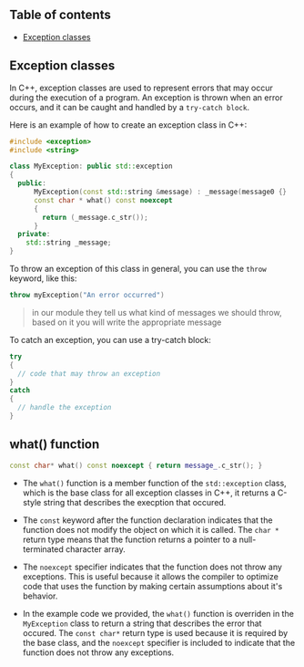 ## Table of contents
- [Exception classes](#exception-classes)

## Exception classes

In C++, exception classes are used to represent errors that may occur during the execution of a program. An exception is thrown when an error occurs, and it can be caught and handled by a `try-catch block`.

Here is an example of how to create an exception class in C++:

```C++
#include <exception>
#include <string>

class MyException: public std::exception
{
  public:
      MyException(const std::string &message) : _message(message0 {}
      const char * what() const noexcept
      {
        return (_message.c_str());
      }
  private:
    std::string _message;
}
```

To throw an exception of this class in general, you can use the `throw` keyword, like this:

```C++
throw myException("An error occurred")
```

> in our module they tell us what kind of messages we should throw, based on it you will write the appropriate message 

To catch an exception, you can use a try-catch block:


```C++
try
{
  // code that may throw an exception
}
catch
{
  // handle the exception
}
```
## what() function

```C++
const char* what() const noexcept { return message_.c_str(); }
```

- The `what()` function is a member function of the `std::exception` class, which is the base class for all exception classes in C++, it returns a C-style string that describes the execption that occured.

- The `const` keyword after the function declaration indicates that the function does not modify the object on which it is called. The `char *` return type means that the function returns a pointer to a null-terminated character array.
- The `noexcept` specifier indicates that the function does not throw any exceptions. This is useful because it allows the compiler to optimize code that uses the function by making certain assumptions about it's behavior.
- In the example code we provided, the `what()` function is overriden in the `MyException` class to return a string that describes the error that occured. The `const char*` return type is used because it is required by the base class, and the `noexcept` specifier is included to indicate that the function does not throw any exceptions.
